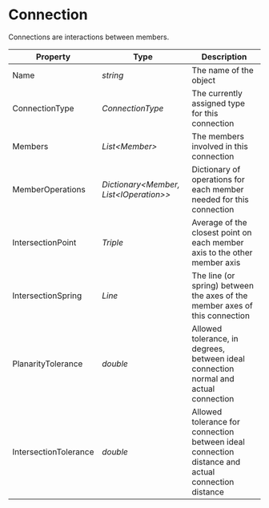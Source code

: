 # Connection
Connections are interactions between members.

Property | Type | Description
---------| ---------| ---------
Name | *string* | The name of the object
ConnectionType | *ConnectionType* | The currently assigned type for this connection
Members | *List\<Member>* | The members involved in this connection
MemberOperations | *Dictionary<Member, List\<IOperation>>* | Dictionary of operations for each member needed for this connection
IntersectionPoint | *Triple* | Average of the closest point on each member axis to the other member axis
IntersectionSpring | *Line* | The line (or spring) between the axes of the member axes of this connection
PlanarityTolerance | *double* | Allowed tolerance, in degrees, between ideal connection normal and actual connection
IntersectionTolerance | *double* | Allowed tolerance for connection between ideal connection distance and actual connection distance